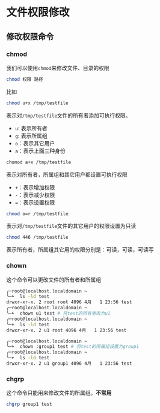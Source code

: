 # 文件权限修改

## 修改权限命令

### chmod

我们可以使用`chmod`来修改文件、目录的权限

```bash
chmod 权限 路径
```

比如

```bash
chmod u+x /tmp/testfile
```

表示对`/tmp/testfile`文件的所有者添加可执行权限。

- `u`: 表示所有者
- `g`: 表示所属组
- `o`：表示其它用户
- `a`：表示上面三种身份

```bash
chomod a+x /tmp/testfile
```

表示对所有者，所属组和其它用户都设置可执行权限

- `+`：表示增加权限
- `-`：表示减少权限
- `=`：表示设置权限

```bash
chmod o=r /tmp/testfile
```

表示对`/tmp/testfile`文件的其它用户的权限设置为只读

```bash
chmod 446 /tmp/testfile
```

表示所有者，所属组其它用的权限分别是：可读，可读，可读写

### chown

这个命令可以更改文件的所有者和所属组

```bash
╭─root@localhost.localdomain ~
╰─➤  ls -ld test
drwxr-xr-x. 2 root root 4096 4月   1 23:56 test
╭─root@localhost.localdomain ~
╰─➤  chown u1 test # 将test的所有者改为u1
╭─root@localhost.localdomain ~
╰─➤  ls -ld test
drwxr-xr-x. 2 u1 root 4096 4月   1 23:56 test

╭─root@localhost.localdomain ~
╰─➤  chown :group1 test # 将test的所属组设置为group1
╭─root@localhost.localdomain ~
╰─➤  ls -ld test
drwxr-xr-x. 2 u1 group1 4096 4月   1 23:56 test
```

### chgrp

这个命令只能用来修改文件的所属组。**不常用**

```bash
chgrp group1 test
```
